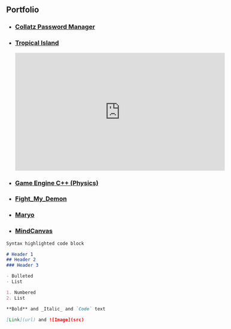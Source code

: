## Portfolio

- ### [Collatz Password Manager](https://github.com/Faizanshah007/Advanced-Programming-for-Games)
- ### [Tropical Island](https://github.com/Faizanshah007/Advanced-Graphics-for-Games)
  <iframe width="560" height="315" src="https://www.youtube.com/embed/HFE6a5WwDNY" title="YouTube video player" frameborder="0" allow="accelerometer; autoplay; clipboard-write; encrypted-media; gyroscope; picture-in-picture" allowfullscreen></iframe>
- ### [Game Engine C++ (Physics)](https://github.com/Faizanshah007/Advanced-Game-Technologies)
- ### [Fight_My_Demon](https://github.com/Faizanshah007/Fight_My_Demon)
- ### [Maryo](https://github.com/Faizanshah007/Maryo)
- ### [MindCanvas](https://github.com/Faizanshah007/MindCanvas)

```markdown
Syntax highlighted code block

# Header 1
## Header 2
### Header 3

- Bulleted
- List

1. Numbered
2. List

**Bold** and _Italic_ and `Code` text

[Link](url) and ![Image](src)
```
